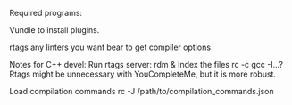 Required programs:

Vundle to install plugins. 

rtags
any linters you want
bear to get compiler options

Notes for C++ devel:
Run rtags server:
    rdm &
Index the files
    rc -c gcc -I...?
Rtags might be unnecessary with YouCompleteMe, but it is more robust. 

Load compilation commands
    rc -J /path/to/compilation_commands.json
